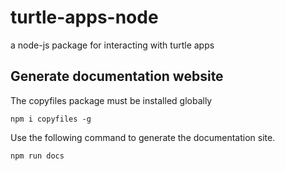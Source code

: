 # turtle-apps-node
a node-js package for interacting with turtle apps

## Generate documentation website

The copyfiles package must be installed globally

`npm i copyfiles -g`

Use the following command to generate the documentation site.

`npm run docs`
